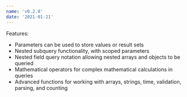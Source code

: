 ```yaml
---
name: 'v0.2.0'
date: '2021-01-21'
---
```


Features:
- Parameters can be used to store values or result sets
- Nested subquery functionality, with scoped parameters
- Nested field query notation allowing nested arrays and objects to be queried
- Mathematical operators for complex mathematical calculations in queries
- Advanced functions for working with arrays, strings, time, validation, parsing, and counting
